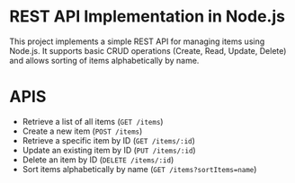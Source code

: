 # REST API Implementation in Node.js

This project implements a simple REST API for managing items using Node.js. It supports basic CRUD operations (Create, Read, Update, Delete) and allows sorting of items alphabetically by name.

# APIS

- Retrieve a list of all items (`GET /items`)
- Create a new item (`POST /items`)
- Retrieve a specific item by ID (`GET /items/:id`)
- Update an existing item by ID (`PUT /items/:id`)
- Delete an item by ID (`DELETE /items/:id`)
- Sort items alphabetically by name (`GET /items?sortItems=name`)


